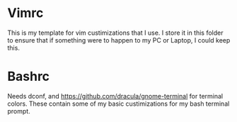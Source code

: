 # Vimrc

This is my template for vim custimizations that I use. I store it in this folder to ensure that if something were to happen to my PC or Laptop, I could keep this.

# Bashrc

Needs dconf, and https://github.com/dracula/gnome-terminal for terminal colors.
These contain some of my basic custimizations for my bash terminal prompt.
